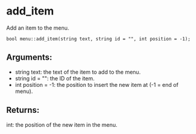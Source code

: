 # add_item
Add an item to the menu.

`bool menu::add_item(string text, string id = "", int position = -1);`

## Arguments:
* string text: the text of the item to add to the menu.
* string id = "": the ID of the item.
* int position = -1: the position to insert the new item at (-1 = end of menu).

## Returns:
int: the  position of the new item in the menu.
